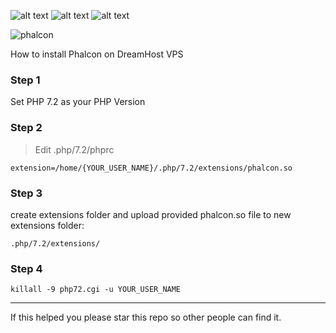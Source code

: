 ![alt text](https://img.shields.io/badge/PHP%20Version-7.2.11-blue.svg) ![alt text](https://img.shields.io/badge/Phalcon%20Version-3.4.3-green.svg) ![alt text](https://img.shields.io/badge/Ubuntu%20Version-14.04.5%20LTS-red.svg)

![phalcon](http://www.comnez.com/images/php-phalcon.png)

How to install Phalcon on DreamHost VPS 

### Step 1

Set PHP 7.2 as your PHP Version



### Step 2

>Edit .php/7.2/phprc

```
extension=/home/{YOUR_USER_NAME}/.php/7.2/extensions/phalcon.so
```


### Step 3

create extensions folder and upload provided phalcon.so file to new extensions folder:

`.php/7.2/extensions/`


### Step 4
`killall -9 php72.cgi -u YOUR_USER_NAME`

___
If this helped you please star this repo so other people can find it.

